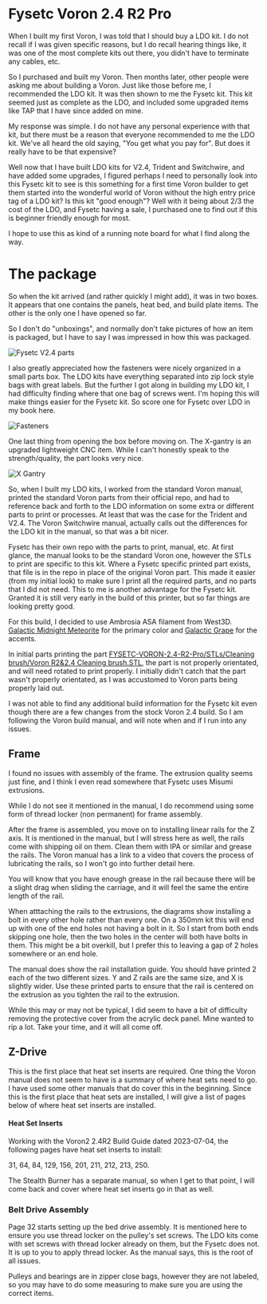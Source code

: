 # Fysetc Voron 2.4 R2 Pro

When I built my first Voron, I was told that I should buy a LDO kit.  I do not recall if I was given specific reasons, but I do recall hearing things like, it was one of the most complete kits out there, you didn't have to terminate any cables, etc.

So I purchased and built my Voron.  Then months later, other people were asking me about building a Voron.  Just like those before me, I recommended the LDO kit.  It was then shown to me the Fysetc kit.  This kit seemed just as complete as the LDO, and included some upgraded items like TAP that I have since added on mine.

My response was simple.  I do not have any personal experience with that kit, but there must be a reason that everyone recommended to me the LDO kit.  We've all heard the old saying, "You get what you pay for".  But does it really have to be that expensive?

Well now that I have built LDO kits for V2.4, Trident and Switchwire, and have added some upgrades, I figured perhaps I need to personally look into this Fysetc kit to see is this something for a first time Voron builder to get them started into the wonderful world of Voron without the high entry price tag of a LDO kit?  Is this kit "good enough"?  Well with it being about 2/3 the cost of the LDO, and Fysetc having a sale, I purchased one to find out if this is beginner friendly enough for most.

I hope to use this as kind of a running note board for what I find along the way.

# The package

So when the kit arrived (and rather quickly I might add), it was in two boxes.  It appears that one contains the panels, heat bed, and build plate items.  The other is the only one I have opened so far.

So I don't do "unboxings", and normally don't take pictures of how an item is packaged, but I have to say I was impressed in how this was packaged.

![Fysetc V2.4 parts](/images/box1.png)

I also greatly appreciated how the fasteners were nicely organized in a small parts box.  The LDO kits have everything separated into zip lock style bags with great labels.  But the further I got along in building my LDO kit, I had difficulty finding where that one bag of screws went.  I'm hoping this will make things easier for the Fysetc kit.  So score one for Fysetc over LDO in my book here.

![Fasteners](/images/fasteners.png)

One last thing from opening the box before moving on.  The X-gantry is an upgraded lightweight CNC item.  While I can't honestly speak to the strength/quality, the part looks very nice.

![X Gantry](/images/gantry.png)

So, when I built my LDO kits, I worked from the standard Voron manual, printed the standard Voron parts from their official repo, and had to reference back and forth to the LDO information on some extra or different parts to print or processes.  At least that was the case for the Trident and V2.4.  The Voron Switchwire manual, actually calls out the differences for the LDO kit in the manual, so that was a bit nicer.

Fysetc has their own repo with the parts to print, manual, etc.  At first glance, the manual looks to be the standard Voron one, however the STLs to print are specific to this kit.  Where a Fysetc specific printed part exists, that file is in the repo in place of the original Voron part.  This made it easier (from my initial look) to make sure I print all the required parts, and no parts that I did not need.  This to me is another advantage for the Fysetc kit.  Granted it is still very early in the build of this printer, but so far things are looking pretty good.

For this build, I decided to use Ambrosia ASA filament from West3D.  [Galactic Midnight Meteorite](https://west3d.com/products/ambrosia-asa-galactic-filament-of-the-gods-glitter-sparkle-1kg-bambu-ams-friendly-cardboard-spools-premium-3d-printing-filament-house-asa?variant=44425288253652) for the primary color and [Galactic Grape](https://west3d.com/products/ambrosia-asa-galactic-filament-of-the-gods-glitter-sparkle-1kg-bambu-ams-friendly-cardboard-spools-premium-3d-printing-filament-house-asa?variant=44020725317844) for the accents.

In initial parts printing the part [FYSETC-VORON-2.4-R2-Pro/STLs/Cleaning brush/Voron R2&2.4 Cleaning brush.STL](https://github.com/FYSETC/FYSETC-VORON-2.4-R2-Pro/blob/main/STLs/Cleaning%20brush/Voron%20R2%262.4%20Cleaning%20brush.STL), the part is not properly orientated, and will need rotated to print properly.  I initially didn't catch that the part wasn't properly orientated, as I was accustomed to Voron parts being properly laid out.  

I was not able to find any additional build information for the Fysetc kit even though there are a few changes from the stock Voron 2.4 build.  So I am following the Voron build manual, and will note when and if I run into any issues.

## Frame
I found no issues with assembly of the frame.  The extrusion quality seems just fine, and I think I even read somewhere that Fysetc uses Misumi extrusions.

While I do not see it mentioned in the manual, I do recommend using some form of thread locker (non permanent) for frame assembly.

After the frame is assembled, you move on to installing linear rails for the Z axis.  It is mentioned in the manual, but I will stress here as well, the rails come with shipping oil on them.  Clean them with IPA or similar and grease the rails.  The Voron manual has a link to a video that covers the process of lubricating the rails, so I won't go into further detail here.

You will know that you have enough grease in the rail because there will be a slight drag when sliding the carriage, and it will feel the same the entire length of the rail.

When atttaching the rails to the extrusions, the diagrams show installing a bolt in every other hole rather than every one.  On a 350mm kit this will end up with one of the end holes not having a bolt in it.  So I start from both ends skipping one hole, then the two holes in the center will both have bolts in them.  This might be a bit overkill, but I prefer this to leaving a gap of 2 holes somewhere or an end hole.

The manual does show the rail installation guide.  You should have printed 2 each of the two different sizes.  Y and Z rails are the same size, and X is slightly wider.  Use these printed parts to ensure that the rail is centered on the extrusion as you tighten the rail to the extrusion.

While this may or may not be typical, I did seem to have a bit of difficulty removing the protective cover from the acrylic deck panel.  Mine wanted to rip a lot.  Take your time, and it will all come off.

## Z-Drive
This is the first place that heat set inserts are required.  One thing the Voron manual does not seem to have is a summary of where heat sets need to go.  I have used some other manuals that do cover this in the beginning.  Since this is the first place that heat sets are installed, I will give a list of pages below of where heat set inserts are installed.

#### Heat Set Inserts

Working with the Voron2 2.4R2 Build Guide dated 2023-07-04, the following pages have heat set inserts to install:

31, 64, 84, 129, 156, 201, 211, 212, 213, 250.

The Stealth Burner has a separate manual, so when I get to that point, I will come back and cover where heat set inserts go in that as well.

### Belt Drive Assembly
Page 32 starts setting up the bed drive assembly.  It is mentioned here to ensure you use thread locker on the pulley's set screws.  The LDO kits come with set screws with thread locker already on them, but the Fysetc does not.  It is up to you to apply thread locker.  As the manual says, this is the root of all issues.

Pulleys and bearings are in zipper close bags, however they are not labeled, so you may have to do some measuring to make sure you are using the correct items.


